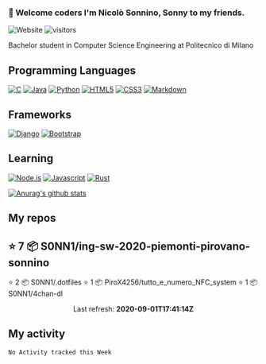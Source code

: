 ### 🥝 Welcome coders I'm Nicolò Sonnino, Sonny to my friends.

![Website](https://img.shields.io/website?up_color=green&up_message=online&url=https%3A%2F%2Fnicolosonnino.it)
![visitors](https://visitor-badge.glitch.me/badge?page_id=S0NN1.S0NN1)

Bachelor student in Computer Science Engineering at Politecnico di Milano

## Programming Languages

[![C](https://img.shields.io/badge/c%20-%2300599C.svg?&style=for-the-badge&logo=c&logoColor=white)](<https://en.wikipedia.org/wiki/C_(programming_language)>)
[![Java](https://img.shields.io/badge/java-%23ED8B00.svg?&style=for-the-badge&logo=java&logoColor=white)](https://www.java.com/)
[![Python](https://img.shields.io/badge/python%20-%2314354C.svg?&style=for-the-badge&logo=python&logoColor=white)](https://www.python.org/)
[![HTML5](https://img.shields.io/badge/html5%20-%23E34F26.svg?&style=for-the-badge&logo=html5&logoColor=white)](https://en.wikipedia.org/wiki/HTML5)
[![CSS3](https://img.shields.io/badge/css3%20-%231572B6.svg?&style=for-the-badge&logo=css3&logoColor=white)](https://en.wikipedia.org/wiki/CSS)
[![Markdown](https://img.shields.io/badge/markdown-%23000000.svg?&style=for-the-badge&logo=markdown&logoColor=white)](https://en.wikipedia.org/wiki/Markdown)

## Frameworks

[![Django](https://img.shields.io/badge/django%20-%23092E20.svg?&style=for-the-badge&logo=django&logoColor=white"/>)](https://github.com/django/django)
[![Bootstrap](https://img.shields.io/badge/bootstrap%20-%23563D7C.svg?&style=for-the-badge&logo=bootstrap&logoColor=white)](https://github.com/twbs/bootstrap)

## Learning

[![Node.js](https://img.shields.io/badge/node.js%20-%2343853D.svg?&style=for-the-badge&logo=node.js&logoColor=white)](https://github.com/nodejs)
[![Javascript](https://img.shields.io/badge/javascript%20-%23323330.svg?&style=for-the-badge&logo=javascript&logoColor=%23F7DF1)](https://en.wikipedia.org/wiki/JavaScript)
[![Rust](https://img.shields.io/badge/rust-%23000000.svg?&style=for-the-badge&logo=rust&logoColor=white)](https://github.com/rust-lang/rust)

[![Anurag's github stats](https://github-readme-stats.vercel.app/api?username=S0NN1&show_icons=true&theme=dracula)](https://github.com/anuraghazra/github-readme-stats)

## My repos

## ⭐️ 7 📦 S0NN1/ing-sw-2020-piemonti-pirovano-sonnino
⭐️ 2 📦 S0NN1/.dotfiles
⭐️ 1 📦 PiroX4256/tutto_e_numero_NFC_system
⭐️ 1 📦 S0NN1/4chan-dl

<p align="center">
  Last refresh: 
  <b>2020-09-01T17:41:14Z</b>
</p>

## My activity

<!--START_SECTION:waka-->

```text
No Activity tracked this Week
```

<!--END_SECTION:waka-->
